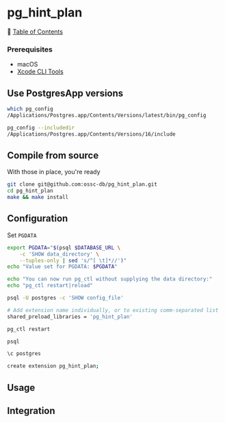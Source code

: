 # pg_hint_plan

📁 [Table of Contents](README.md)

### Prerequisites

- macOS
- [Xcode CLI Tools](xcode_cli_tools.md)

## Use PostgresApp versions

```sh
which pg_config
/Applications/Postgres.app/Contents/Versions/latest/bin/pg_config

pg_config --includedir
/Applications/Postgres.app/Contents/Versions/16/include
```

## Compile from source

With those in place, you're ready

```sh
git clone git@github.com:ossc-db/pg_hint_plan.git
cd pg_hint_plan
make && make install
```


## Configuration
Set `PGDATA`

```sh
export PGDATA="$(psql $DATABASE_URL \
    -c 'SHOW data_directory' \
    --tuples-only | sed 's/^[ \t]*//')"
echo "Value set for PGDATA: $PGDATA"

echo "You can now run pg_ctl without supplying the data directory:"
echo "pg_ctl restart|reload"
```

```sh
psql -U postgres -c 'SHOW config_file'

# Add extension name individually, or to existing comm-separated list
shared_preload_libraries = 'pg_hint_plan'

pg_ctl restart

psql

\c postgres

create extension pg_hint_plan;
```

## Usage



## Integration


